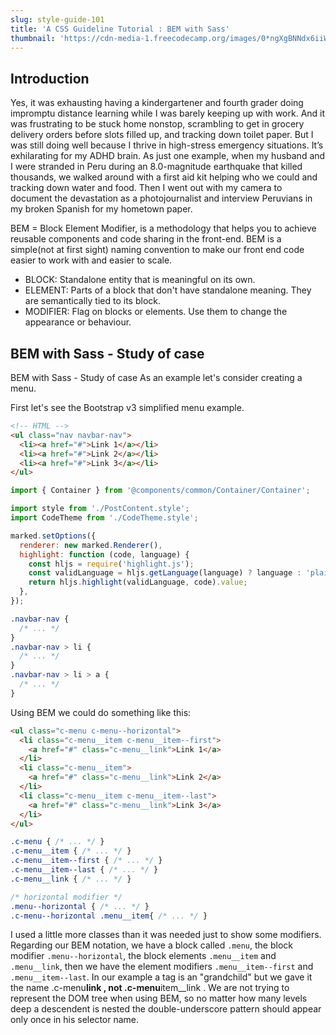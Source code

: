 ```yaml
---
slug: style-guide-101
title: 'A CSS Guideline Tutorial : BEM with Sass'
thumbnail: 'https://cdn-media-1.freecodecamp.org/images/0*ngXgBNNdx6iiWP8q.png'
---
```


## Introduction

Yes, it was exhausting having a kindergartener and fourth grader doing impromptu distance learning while I was barely keeping up with work. And it was frustrating to be stuck home nonstop, scrambling to get in grocery delivery orders before slots filled up, and tracking down toilet paper. But I was still doing well because I thrive in high-stress emergency situations. It’s exhilarating for my ADHD brain. As just one example, when my husband and I were stranded in Peru during an 8.0-magnitude earthquake that killed thousands, we walked around with a first aid kit helping who we could and tracking down water and food. Then I went out with my camera to document the devastation as a photojournalist and interview Peruvians in my broken Spanish for my hometown paper.

BEM = Block Element Modifier, is a methodology that helps you to achieve reusable components and code sharing in the front-end. BEM is a simple(not at first sight) naming convention to make our front end code easier to work with and easier to scale.

- BLOCK: Standalone entity that is meaningful on its own.
- ELEMENT: Parts of a block that don't have standalone meaning. They are semantically tied to its block.
- MODIFIER: Flag on blocks or elements. Use them to change the appearance or behaviour.

## BEM with Sass - Study of case

BEM with Sass - Study of case
As an example let's consider creating a menu.

First let's see the Bootstrap v3 simplified menu example.

```HTML
<!-- HTML -->
<ul class="nav navbar-nav">
  <li><a href="#">Link 1</a></li>
  <li><a href="#">Link 2</a></li>
  <li><a href="#">Link 3</a></li>
</ul>
```

```js
import { Container } from '@components/common/Container/Container';

import style from './PostContent.style';
import CodeTheme from './CodeTheme.style';

marked.setOptions({
  renderer: new marked.Renderer(),
  highlight: function (code, language) {
    const hljs = require('highlight.js');
    const validLanguage = hljs.getLanguage(language) ? language : 'plaintext';
    return hljs.highlight(validLanguage, code).value;
  },
});
```

```css
.navbar-nav {
  /* ... */
}
.navbar-nav > li {
  /* ... */
}
.navbar-nav > li > a {
  /* ... */
}
```

Using BEM we could do something like this:

```html
<ul class="c-menu c-menu--horizontal">
  <li class="c-menu__item c-menu__item--first">
    <a href="#" class="c-menu__link">Link 1</a>
  </li>
  <li class="c-menu__item">
    <a href="#" class="c-menu__link">Link 2</a>
  </li>
  <li class="c-menu__item c-menu__item--last">
    <a href="#" class="c-menu__link">Link 3</a>
  </li>
</ul>
```

```CSS
.c-menu { /* ... */ }
.c-menu__item { /* ... */ }
.c-menu__item--first { /* ... */ }
.c-menu__item--last { /* ... */ }
.c-menu__link { /* ... */ }

/* horizontal modifier */
.menu--horizontal { /* ... */ }
.c-menu--horizontal .menu__item{ /* ... */ }
```

I used a little more classes than it was needed just to show some modifiers. Regarding our BEM notation, we have a block called `.menu`, the block modifier `.menu--horizontal`, the block elements `.menu__item` and `.menu__link`, then we have the element modifiers `.menu__item--first` and `.menu__item--last`. In our example a tag is an "grandchild" but we gave it the name .c-menu**link , not .c-menu**item\_\_link . We are not trying to represent the DOM tree when using BEM, so no matter how many levels deep a descendent is nested the double-underscore pattern should appear only once in his selector name.
